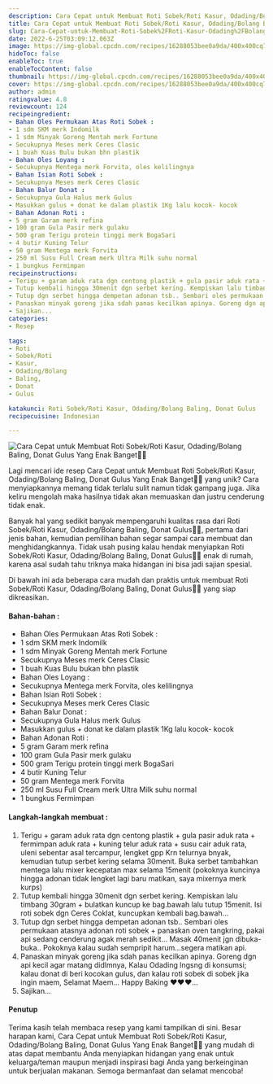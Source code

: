 ```yaml
---
description: Cara Cepat untuk Membuat Roti Sobek/Roti Kasur, Odading/Bolang Baling, Donat Gulus Yang Enak Banget"
title: Cara Cepat untuk Membuat Roti Sobek/Roti Kasur, Odading/Bolang Baling, Donat Gulus Yang Enak Banget
slug: Cara-Cepat-untuk-Membuat-Roti-Sobek%2FRoti-Kasur-Odading%2FBolang-Baling-Donat-Gulus-Yang-Enak-Banget
date: 2022-6-25T03:09:12.063Z
image: https://img-global.cpcdn.com/recipes/16288053bee0a9da/400x400cq70/photo.jpg
hideToc: false
enableToc: true
enableTocContent: false
thumbnail: https://img-global.cpcdn.com/recipes/16288053bee0a9da/400x400cq70/photo.jpg
cover: https://img-global.cpcdn.com/recipes/16288053bee0a9da/400x400cq70/photo.jpg
author: admin
ratingvalue: 4.8
reviewcount: 124
recipeingredient:
- Bahan Oles Permukaan Atas Roti Sobek :
- 1 sdm SKM merk Indomilk
- 1 sdm Minyak Goreng Mentah merk Fortune
- Secukupnya Meses merk Ceres Clasic
- 1 buah Kuas Bulu bukan bhn plastik
- Bahan Oles Loyang :
- Secukupnya Mentega merk Forvita, oles kelilingnya
- Bahan Isian Roti Sobek :
- Secukupnya Meses merk Ceres Clasic
- Bahan Balur Donat :
- Secukupnya Gula Halus merk Gulus
- Masukkan gulus + donat ke dalam plastik 1Kg lalu kocok- kocok
- Bahan Adonan Roti :
- 5 gram Garam merk refina
- 100 gram Gula Pasir merk gulaku
- 500 gram Terigu protein tinggi merk BogaSari
- 4 butir Kuning Telur
- 50 gram Mentega merk Forvita
- 250 ml Susu Full Cream merk Ultra Milk suhu normal
- 1 bungkus Fermimpan
recipeinstructions:
- Terigu + garam aduk rata dgn centong plastik + gula pasir aduk rata + fermimpan aduk rata + kuning telur aduk rata + susu cair aduk rata, uleni sebentar asal tercampur, lengket gpp Krn telurnya bnyak, kemudian tutup serbet kering selama 30menit. Buka serbet tambahkan mentega lalu mixer kecepatan max selama 15menit (pokoknya kuncinya hingga adonan tidak lengket lagi baru matikan, saya mixernya merk kurps)
- Tutup kembali hingga 30menit dgn serbet kering. Kempiskan lalu timbang 30gram + bulatkan kuncup ke bag.bawah lalu tutup 15menit. Isi roti sobek dgn Ceres Coklat, kuncupkan kembali bag.bawah...
- Tutup dgn serbet hingga dempetan adonan tsb.. Sembari oles permukaan atasnya adonan roti sobek + panaskan oven tangkring, pakai api sedang cenderung agak merah sedikit... Masak 40menit jgn dibuka-buka.. Pokoknya kalau sudah sempripit harum...segera matikan api.
- Panaskan minyak goreng jika sdah panas kecilkan apinya. Goreng dgn api kecil agar matang didlmnya, Kalau Odading lngsng di konsumsi; kalau donat di beri kocokan gulus, dan kalau roti sobek di sobek jika ingin maem, Selamat Maem... Happy Baking ♥️♥️♥️...
- Sajikan...
categories:
- Resep

tags:
- Roti
- Sobek/Roti
- Kasur,
- Odading/Bolang
- Baling,
- Donat
- Gulus

katakunci: Roti Sobek/Roti Kasur, Odading/Bolang Baling, Donat Gulus
recipecuisine: Indonesian

---
```


![Cara Cepat untuk Membuat Roti Sobek/Roti Kasur, Odading/Bolang Baling, Donat Gulus Yang Enak Banget👩‍🍳](https://img-global.cpcdn.com/recipes/16288053bee0a9da/400x400cq70/photo.jpg)

Lagi mencari ide resep Cara Cepat untuk Membuat Roti Sobek/Roti Kasur, Odading/Bolang Baling, Donat Gulus Yang Enak Banget👩‍🍳 yang unik? Cara menyiapkannya memang tidak terlalu sulit namun tidak gampang juga. Jika keliru mengolah maka hasilnya tidak akan memuaskan dan justru cenderung tidak enak.

Banyak hal yang sedikit banyak mempengaruhi kualitas rasa dari Roti Sobek/Roti Kasur, Odading/Bolang Baling, Donat Gulus👩‍🍳, pertama dari jenis bahan, kemudian pemilihan bahan segar sampai cara membuat dan menghidangkannya. Tidak usah pusing kalau hendak menyiapkan Roti Sobek/Roti Kasur, Odading/Bolang Baling, Donat Gulus👩‍🍳 enak di rumah, karena asal sudah tahu triknya maka hidangan ini bisa jadi sajian spesial.

Di bawah ini ada beberapa cara mudah dan praktis untuk membuat Roti Sobek/Roti Kasur, Odading/Bolang Baling, Donat Gulus👩‍🍳 yang siap dikreasikan.

<!--inarticleads1-->

#### Bahan-bahan :

- Bahan Oles Permukaan Atas Roti Sobek :
- 1 sdm SKM merk Indomilk
- 1 sdm Minyak Goreng Mentah merk Fortune
- Secukupnya Meses merk Ceres Clasic
- 1 buah Kuas Bulu bukan bhn plastik
- Bahan Oles Loyang :
- Secukupnya Mentega merk Forvita, oles kelilingnya
- Bahan Isian Roti Sobek :
- Secukupnya Meses merk Ceres Clasic
- Bahan Balur Donat :
- Secukupnya Gula Halus merk Gulus
- Masukkan gulus + donat ke dalam plastik 1Kg lalu kocok- kocok
- Bahan Adonan Roti :
- 5 gram Garam merk refina
- 100 gram Gula Pasir merk gulaku
- 500 gram Terigu protein tinggi merk BogaSari
- 4 butir Kuning Telur
- 50 gram Mentega merk Forvita
- 250 ml Susu Full Cream merk Ultra Milk suhu normal
- 1 bungkus Fermimpan

<!--inarticleads2-->

#### Langkah-langkah membuat :

1. Terigu + garam aduk rata dgn centong plastik + gula pasir aduk rata + fermimpan aduk rata + kuning telur aduk rata + susu cair aduk rata, uleni sebentar asal tercampur, lengket gpp Krn telurnya bnyak, kemudian tutup serbet kering selama 30menit. Buka serbet tambahkan mentega lalu mixer kecepatan max selama 15menit (pokoknya kuncinya hingga adonan tidak lengket lagi baru matikan, saya mixernya merk kurps)
1. Tutup kembali hingga 30menit dgn serbet kering. Kempiskan lalu timbang 30gram + bulatkan kuncup ke bag.bawah lalu tutup 15menit. Isi roti sobek dgn Ceres Coklat, kuncupkan kembali bag.bawah...
1. Tutup dgn serbet hingga dempetan adonan tsb.. Sembari oles permukaan atasnya adonan roti sobek + panaskan oven tangkring, pakai api sedang cenderung agak merah sedikit... Masak 40menit jgn dibuka-buka.. Pokoknya kalau sudah sempripit harum...segera matikan api.
1. Panaskan minyak goreng jika sdah panas kecilkan apinya. Goreng dgn api kecil agar matang didlmnya, Kalau Odading lngsng di konsumsi; kalau donat di beri kocokan gulus, dan kalau roti sobek di sobek jika ingin maem, Selamat Maem... Happy Baking ♥️♥️♥️...
1. Sajikan...

#### Penutup

Terima kasih telah membaca resep yang kami tampilkan di sini. Besar harapan kami, Cara Cepat untuk Membuat Roti Sobek/Roti Kasur, Odading/Bolang Baling, Donat Gulus Yang Enak Banget👩‍🍳 yang mudah di atas dapat membantu Anda menyiapkan hidangan yang enak untuk keluarga/teman maupun menjadi inspirasi bagi Anda yang berkeinginan untuk berjualan makanan. Semoga bermanfaat dan selamat mencoba!